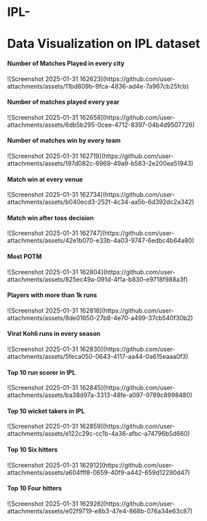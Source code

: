 # IPL-
<h1>Data Visualization on IPL dataset</h1>

<h4>Number of Matches Played in every city</h4>
![Screenshot 2025-01-31 162623](https://github.com/user-attachments/assets/11bd809b-9fca-4836-ad4e-7a967cb25fcb)

<h4>Number of matches played every year</h4>
![Screenshot 2025-01-31 162658](https://github.com/user-attachments/assets/6db5b295-0cee-4712-8397-04b4d9507726)

<h4>Number of matches win by every team</h4>
![Screenshot 2025-01-31 162719](https://github.com/user-attachments/assets/197d082c-6969-49a9-b583-2e200ea51943)

<h4>Match win at every venue</h4>
![Screenshot 2025-01-31 162734](https://github.com/user-attachments/assets/b040ecd3-252f-4c34-aa5b-6d392dc2a342)

<h4>Match win after toss decision</h4>
![Screenshot 2025-01-31 162747](https://github.com/user-attachments/assets/42e1b070-e33b-4a03-9747-6edbc4b64a80)

<h4>Most POTM</h4>
![Screenshot 2025-01-31 162804](https://github.com/user-attachments/assets/825ec49a-091d-4f1a-b830-e9718f988a3f)

<h4>Players with more than 1k runs</h4>
![Screenshot 2025-01-31 162818](https://github.com/user-attachments/assets/8de01650-27b8-4e70-a499-37cb540f30b2)

<h4>Virat Kohli runs in every season</h4>
![Screenshot 2025-01-31 162830](https://github.com/user-attachments/assets/5feca050-0643-4117-aa44-0a615eaaa0f3)

<h4>Top 10 run scorer in IPL</h4>
![Screenshot 2025-01-31 162845](https://github.com/user-attachments/assets/ba38d97a-3313-48fe-a097-9789c8998480)

<h4>Top 10 wicket takers in IPL</h4>
![Screenshot 2025-01-31 162859](https://github.com/user-attachments/assets/e122c29c-cc1b-4a36-afbc-a74796b5d660)

<h4>Top 10 Six hitters</h4>
![Screenshot 2025-01-31 162912](https://github.com/user-attachments/assets/a604fff8-0659-40f9-a442-659d12290d47)

<h4>Top 10 Four hitters</h4>
![Screenshot 2025-01-31 162926](https://github.com/user-attachments/assets/e02f9719-e8b3-47e4-868b-076a34e63c87)

